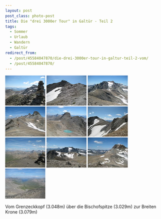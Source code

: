 ```yaml
---
layout: post
post_class: photo-post
title: Die "drei 3000er Tour" in Galtür - Teil 2
tags:
  - Sommer
  - Urlaub
  - Wandern
  - Galtür
redirect_from:
  - /post/45584047870/die-drei-3000er-tour-in-galtur-teil-2-vom/
  - /post/45584047870/
---
```

[![](/photos/2009-08-19-11-th.jpg)](/photos/2009-08-19-11-hd.jpg)
[![](/photos/2009-08-19-12-th.jpg)](/photos/2009-08-19-12-hd.jpg)
[![](/photos/2009-08-19-13-th.jpg)](/photos/2009-08-19-13-hd.jpg)
[![](/photos/2009-08-19-14-th.jpg)](/photos/2009-08-19-14-hd.jpg)
[![](/photos/2009-08-19-15-th.jpg)](/photos/2009-08-19-15-hd.jpg)
[![](/photos/2009-08-19-16-th.jpg)](/photos/2009-08-19-16-hd.jpg)
[![](/photos/2009-08-19-17-th.jpg)](/photos/2009-08-19-17-hd.jpg)
[![](/photos/2009-08-19-18-th.jpg)](/photos/2009-08-19-18-hd.jpg)
[![](/photos/2009-08-19-19-th.jpg)](/photos/2009-08-19-19-hd.jpg)
[![](/photos/2009-08-19-20-th.jpg)](/photos/2009-08-19-20-hd.jpg)

Vom Grenzeckkopf (3.048m) über die Bischofspitze (3.029m) zur Breiten Krone (3.079m)
